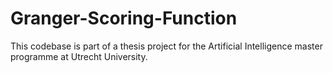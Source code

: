 # Granger-Scoring-Function

This codebase is part of a thesis project for the Artificial Intelligence master programme at Utrecht University.
